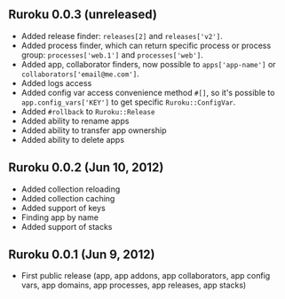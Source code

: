 ## Ruroku 0.0.3 (unreleased)

* Added release finder: `releases[2]` and `releases['v2']`.
* Added process finder, which can return specific process or process
  group: `processes['web.1']` and `processes['web']`.
* Added app, collaborator finders, now possible to `apps['app-name']` or
  `collaborators['email@me.com']`.
* Added logs access
* Added config var access convenience method `#[]`, so it's possible to
  `app.config_vars['KEY']` to get specific `Ruroku::ConfigVar`.
* Added `#rollback` to `Ruroku::Release`
* Added ability to rename apps
* Added ability to transfer app ownership
* Added ability to delete apps

## Ruroku 0.0.2 (Jun 10, 2012)

* Added collection reloading
* Added collection caching
* Added support of keys
* Finding app by name
* Added support of stacks

## Ruroku 0.0.1 (Jun 9, 2012)

* First public release (app, app addons, app collaborators, app config
  vars, app domains, app processes, app releases, app stacks)
